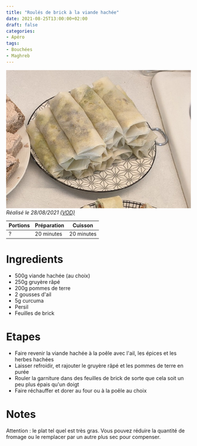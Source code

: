 ```yaml
---
title: "Roulés de brick à la viande hachée"
date: 2021-08-25T13:00:00+02:00
draft: false
categories:
- Apéro
tags:
- Bouchées
- Maghreb
---
```


![Roulés de brick à la viande hachée](/illust/roules-brick.jpg#center)
*Réalisé le 28/08/2021 [(VOD)](https://www.twitch.tv/videos/1134254686)*

| Portions | Préparation | Cuisson    |
|----------|-------------|------------|
| ?        | 20 minutes  | 20 minutes |

# Ingredients

- 500g viande hachée (au choix)
- 250g gruyère râpé
- 200g pommes de terre
- 2 gousses d'ail
- 5g curcuma
- Persil
- Feuilles de brick

# Etapes

- Faire revenir la viande hachée à la poêle avec l'ail, les épices et les herbes hachées
- Laisser refroidir, et rajouter le gruyère râpé et les pommes de terre en purée
- Rouler la garniture dans des feuilles de brick de sorte que cela soit un peu plus épais qu'un doigt
- Faire réchauffer et dorer au four ou à la poêle au choix

# Notes

Attention : le plat tel quel est très gras. Vous pouvez réduire la quantité de fromage ou le remplacer par un autre plus sec pour compenser.
